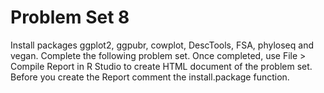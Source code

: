 # Problem Set 8
Install packages ggplot2, ggpubr, cowplot, DescTools, FSA, phyloseq and vegan. Complete the following problem set. Once completed, use File > Compile Report in R Studio to create HTML document of the problem set. Before you create the Report comment the install.package function.
